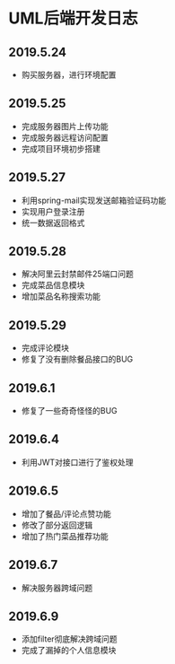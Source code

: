 # UML后端开发日志
## 2019.5.24
- 购买服务器，进行环境配置
## 2019.5.25
- 完成服务器图片上传功能
- 完成服务器远程访问配置
- 完成项目环境初步搭建
## 2019.5.27
- 利用spring-mail实现发送邮箱验证码功能
- 实现用户登录注册
- 统一数据返回格式
## 2019.5.28
- 解决阿里云封禁邮件25端口问题
- 完成菜品信息模块
- 增加菜品名称搜索功能
## 2019.5.29
- 完成评论模块
- 修复了没有删除餐品接口的BUG
## 2019.6.1
- 修复了一些奇奇怪怪的BUG
## 2019.6.4
- 利用JWT对接口进行了鉴权处理
## 2019.6.5
- 增加了餐品/评论点赞功能
- 修改了部分返回逻辑
- 增加了热门菜品推荐功能
## 2019.6.7
- 解决服务器跨域问题
## 2019.6.9
- 添加filter彻底解决跨域问题
- 完成了漏掉的个人信息模块